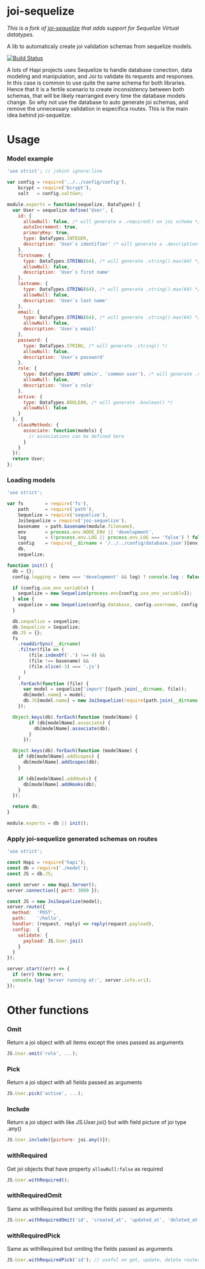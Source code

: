 # joi-sequelize

_This is a fork of [joi-sequelize](https://github.com/mibrito/joi-sequelize) that adds support for Sequelize Virtual datatypes._

A lib to automaticaly create joi validation schemas from sequelize models.

[![Build Status](https://travis-ci.org/mibrito/joi-sequelize.svg?branch=master)](https://travis-ci.org/mibrito/joi-sequelize)

A lots of Hapi projects uses Sequelize to handle database conection, data modeling and manipulation, and Joi to validate its requests and responses. In this case is common to use quite the same schema for both libraries. Hence that it is a fertile scenario to create inconsistency between both schemas, that will be likely rearranged every time the database models change. So why not use the database to auto generate joi schemas, and remove the unnecessary validation in especifica routes. This is the main idea behind joi-sequelize.

# Usage

### Model example

```javascript
'use strict'; // jshint ignore:line

var config = require('../../config/config'),
    bcrypt = require('bcrypt'),
    salt   = config.saltGen;

module.exports = function(sequelize, DataTypes) {
  var User = sequelize.define('User', {
    id: {
      allowNull: false, /* will generate a .required() on joi schema */
      autoIncrement: true,
      primaryKey: true,
      type: DataTypes.INTEGER,
      description: 'User`s identifier' /* will generate a .description() on joi schema tha can be used by swagger */
    },
    firstname: {
      type: DataTypes.STRING(64), /* will generate .string().max(64) */
      allowNull: false,
      description: 'User`s first name'
    },
    lastname: {
      type: DataTypes.STRING(64), /* will generate .string().max(64) */
      allowNull: false,
      description: 'User`s last name'
    },
    email: {
      type: DataTypes.STRING(64), /* will generate .string().max(64) */
      allowNull: false,
      description: 'User`s email'
    },
    password: {
      type: DataTypes.STRING, /* will generate .string() */
      allowNull: false,
      description: 'User`s password'
    },
    role: {
      type: DataTypes.ENUM('admin', 'common user'), /* will generate .valid('admin', 'common user') */
      allowNull: false,
      description: 'User`s role'
    },
    active: {
      type: DataTypes.BOOLEAN, /* will generate .boolean() */
      allowNull: false
    }
  }, {
    classMethods: {
      associate: function(models) {
        // associations can be defined here
      }
    }
  });
  return User;
};
```

### Loading models

```javascript
'use strict';

var fs        = require('fs'),
    path      = require('path'),
    Sequelize = require('sequelize'),
    JoiSequelize = require('joi-sequelize'),
    basename  = path.basename(module.filename),
    env       = process.env.NODE_ENV || 'development',
    log       = (!process.env.LOG || process.env.LOG === 'false') ? false : true,
    config    = require(__dirname + '/../../config/database.json')[env],
    db,
    sequelize;

function init() {
  db = {};
  config.logging = (env === 'development' && log) ? console.log : false;

  if (config.use_env_variable) {
    sequelize = new Sequelize(process.env[config.use_env_variable]);
  } else {
    sequelize = new Sequelize(config.database, config.username, config.password, config);
  }

  db.sequelize = sequelize;
  db.Sequelize = Sequelize;
  db.JS = {};
  fs
    .readdirSync(__dirname)
    .filter(file => (
        (file.indexOf('.') !== 0) &&
        (file !== basename) &&
        (file.slice(-3) === '.js')
      )
    )
    .forEach(function (file) {
      var model = sequelize['import'](path.join(__dirname, file));
      db[model.name] = model;
      db.JS[model.name] = new JoiSequelize(require(path.join(__dirname, file)));
    });

  Object.keys(db).forEach(function (modelName) {
        if (db[modelName].associate) {
          db[modelName].associate(db);
        }
      });

  Object.keys(db).forEach(function (modelName) {
    if (db[modelName].addScopes) {
      db[modelName].addScopes(db);
    }

    if (db[modelName].addHooks) {
      db[modelName].addHooks(db);
    }
  });

  return db;
}

module.exports = db || init();

```

### Apply joi-sequelize generated schemas on routes

```javascript
'use strict';

const Hapi = require('hapi');
const db = require('./model');
const JS = db.JS;

const server = new Hapi.Server();
server.connection({ port: 3000 });

const JS = new JoiSequelize(model);
server.route({
  method:  'POST',
  path:    '/hello',
  handler: (request, reply) => reply(request.payload),
  config:  {
    validate: {
      payload: JS.User.joi()
    }
  }
});

server.start((err) => {
  if (err) throw err;
  console.log('Server running at:', server.info.uri);
});
```

# Other functions

### Omit

Return a joi object with all items except the ones passed as arguments
```javascript
JS.User.omit('role', ...);
```

### Pick

Return a joi object with all fields passed as arguments
```javascript
JS.User.pick('active', ...);
```

### Include

Return a joi object with like JS.User.joi() but with field picture of joi type .any()
```javascript
JS.User.include({picture: joi.any()});
```

### withRequired
Get joi objects that have property `allowNull:false` as required
```javascript
JS.User.withRequired();
```

### withRequiredOmit
Same as withRequired but omiting the fields passed as arguments
```javascript
JS.User.withRequiredOmit('id', 'created_at', 'updated_at', 'deleted_at'); // useful on create routes payloads
```

### withRequiredPick
Same as withRequired but omiting the fields passed as arguments
```javascript
JS.User.withRequiredPick('id'); // useful on get, update, delete routes with id param
```